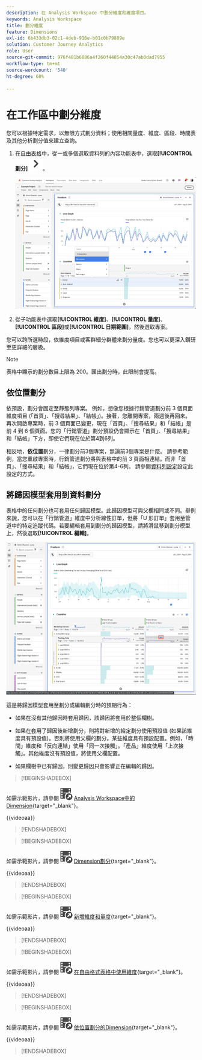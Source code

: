 ```yaml
---
description: 在 Analysis Workspace 中劃分維度和維度項目。
keywords: Analysis Workspace
title: 劃分維度
feature: Dimensions
exl-id: 6b433db3-02c1-4deb-916e-b01c0b79889e
solution: Customer Journey Analytics
role: User
source-git-commit: 976f481b6886a4f260f44854a30c47ab0dad7955
workflow-type: tm+mt
source-wordcount: '540'
ht-degree: 60%

---
```


# 在工作區中劃分維度

您可以根據特定需求，以無限方式劃分資料；使用相關量度、維度、區段、時間表及其他分析劃分值來建立查詢。

1. 在[自由表格](/help/analysis-workspace/visualizations/freeform-table/freeform-table.md)中，從一或多個選取資料列的內容功能表中，選取&#x200B;**[!UICONTROL 劃分]** ![V形右側](/help/assets/icons/ChevronRight.svg)。

   ![顯示從選取專案建立警示的步驟結果。](assets/breakdown.png)

1. 從子功能表中選取&#x200B;**[!UICONTROL 維度]**、**[!UICONTROL 量度]**、**[!UICONTROL 區段]**&#x200B;或&#x200B;**[!UICONTROL 日期範圍]**，然後選取專案。

您可以跨所選時段，依維度項目或客群細分群體來劃分量度。您也可以更深入鑽研至更詳細的層級。

>[!NOTE]
>
>表格中顯示的劃分數目上限為 200。匯出劃分時，此限制會提高。

## 依位置劃分

依預設，劃分會固定至靜態列專案。 例如，想像您根據行銷管道劃分前 3 個頁面維度項目 (「首頁」、「搜尋結果」、「結帳」)。接著，您離開專案，兩週後再回來。再次開啟專案時，前 3 個頁面已變更，現在「首頁」、「搜尋結果」和「結帳」是前 4 到 6 個頁面。您的「行銷管道」劃分預設仍會顯示在「首頁」、「搜尋結果」和「結帳」下方，即使它們現在位於第4到6列。

相反地，**依位置**&#x200B;劃分，一律劃分前3個專案，無論前3個專案是什麼。 請參考範例，當您重啟專案時，行銷管道劃分將與表格中的前 3 頁面相連結。而非「首頁」、「搜尋結果」和「結帳」，它們現在位於第4-6列。 請參閱[資料列設定](/help/analysis-workspace/visualizations/freeform-table/column-row-settings/table-settings.md)設定此設定的方式。



## 將歸因模型套用到資料劃分

表格中的任何劃分也可套用任何歸因模型。此歸因模型可與父欄相同或不同。舉例來說，您可以在「行銷管道」維度中分析線性訂單，但將「U 形訂單」套用至管道中的特定追蹤代碼。若要編輯套用到劃分的歸因模型，請將滑鼠移到劃分模型上，然後選取&#x200B;**[!UICONTROL 編輯]**。

![顯示劃分設定的訂單歸因比較](assets/breakdown-attribution.png)

這是將歸因模型套用至劃分或編輯劃分時的預期行為：

* 如果在沒有其他歸因時套用歸因，該歸因將套用於整個欄樹。

* 如果在套用了歸因後新增劃分，則將對新增的給定劃分使用預設值 (如果該維度具有預設值)。否則將使用父欄的劃分。某些維度具有預設配置。例如，「時間」維度和「反向連結」使用「同一次接觸」。「產品」維度使用「上次接觸」。其他維度沒有預設值，將使用父欄配置。

* 如果欄樹中已有歸因，則變更歸因只會影響正在編輯的歸因。

>[!BEGINSHADEBOX]

如需示範影片，請參閱![VideoCheckout](/help/assets/icons/VideoCheckedOut.svg) [Analysis Workspace中的Dimension](https://video.tv.adobe.com/v/23971?quality=12&learn=on){target="_blank"}。

{{videoaa}}

>[!ENDSHADEBOX]


>[!BEGINSHADEBOX]

如需示範影片，請參閱![VideoCheckout](/help/assets/icons/VideoCheckedOut.svg) [Dimension劃分](https://video.tv.adobe.com/v/23969?quality=12&learn=on){target="_blank"}。

{{videoaa}}

>[!ENDSHADEBOX]


>[!BEGINSHADEBOX]

如需示範影片，請參閱![VideoCheckout](/help/assets/icons/VideoCheckedOut.svg) [新增維度和量度](https://video.tv.adobe.com/v/30606?quality=12&learn=on){target="_blank"}。

{{videoaa}}

>[!ENDSHADEBOX]


>[!BEGINSHADEBOX]

如需示範影片，請參閱![VideoCheckout](/help/assets/icons/VideoCheckedOut.svg) [在自由格式表格中使用維度](https://video.tv.adobe.com/v/40179?quality=12&learn=on){target="_blank"}。

{{videoaa}}

>[!ENDSHADEBOX]


>[!BEGINSHADEBOX]

如需示範影片，請參閱![VideoCheckedOut](/help/assets/icons/VideoCheckedOut.svg) [依位置劃分的Dimension](https://video.tv.adobe.com/v/24033){target="_blank"}。

{{videoaa}}

>[!ENDSHADEBOX]



